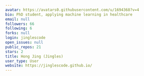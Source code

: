 ```yaml
---
avatar: https://avatars0.githubusercontent.com/u/1694368?v=4
bio: PhD student, applying machine learning in healthcare
email: null
followers: 66
following: 6
forks: null
login: jinglescode
open_issues: null
public_repos: 21
stars: 2
title: Hong Jing (Jingles)
user_type: User
website: https://jinglescode.github.io/
---
```

